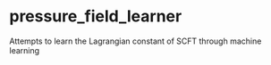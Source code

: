 # pressure_field_learner
Attempts to learn the Lagrangian constant of SCFT through machine learning
